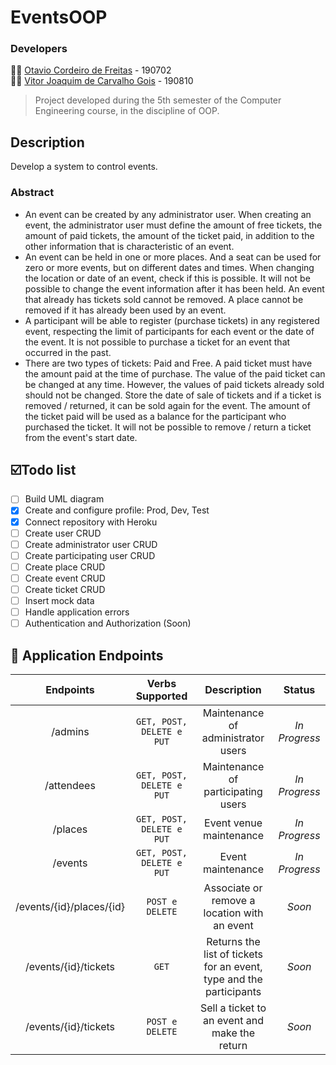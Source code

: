 # EventsOOP

### Developers
🧑🏽 [Otavio Cordeiro de Freitas](https://github.com/CordeiroOtavio "Otavio's GitHub") - 190702<br/>
👦🏻 [Vitor Joaquim de Carvalho Gois](https://github.com/VitorGois "Vitor's GitHub") - 190810

> Project developed during the 5th semester of the Computer Engineering course, in the discipline of OOP.

## Description
Develop a system to control events.

### Abstract
- An event can be created by any administrator user. When creating an event, the administrator user must define the amount of free tickets, the amount of paid tickets, the amount of the ticket paid, in addition to the other information that is characteristic of an event.
- An event can be held in one or more places. And a seat can be used for zero or more events, but on different dates and times. When changing the location or date of an event, check if this is possible. It will not be possible to change the event information after it has been held. An event that already has tickets sold cannot be removed. A place cannot be removed if it has already been used by an event.
- A participant will be able to register (purchase tickets) in any registered event, respecting the limit of participants for each event or the date of the event. It is not possible to purchase a ticket for an event that occurred in the past.
- There are two types of tickets: Paid and Free. A paid ticket must have the amount paid at the time of purchase. The value of the paid ticket can be changed at any time. However, the values ​​of paid tickets already sold should not be changed. Store the date of sale of tickets and if a ticket is removed / returned, it can be sold again for the event. The amount of the ticket paid will be used as a balance for the participant who purchased the ticket. It will not be possible to remove / return a ticket from the event's start date.


## ☑️Todo list
- [ ] Build UML diagram
- [x] Create and configure profile: Prod, Dev, Test
- [x] Connect repository with Heroku
- [ ] Create user CRUD
- [ ] Create administrator user CRUD
- [ ] Create participating user CRUD
- [ ] Create place CRUD
- [ ] Create event CRUD
- [ ] Create ticket CRUD
- [ ] Insert mock data
- [ ] Handle application errors
- [ ] Authentication and Authorization (Soon)

## 🚀 Application Endpoints
| **Endpoints**            | **Verbs Supported**       | **Description**                                                     | **Status**    |
| :----------------------: | :-----------------------: | :-----------------------------------------------------------------: | :-----------: |
| /admins                  | `GET, POST, DELETE e PUT` | Maintenance of administrator users                                  | *In Progress* |
| /attendees               | `GET, POST, DELETE e PUT` | Maintenance of participating users                                  | *In Progress* |
| /places                  | `GET, POST, DELETE e PUT` | Event venue maintenance                                             | *In Progress* |
| /events                  | `GET, POST, DELETE e PUT` | Event maintenance                                                   | *In Progress* |
| /events/{id}/places/{id} | `POST e DELETE`           | Associate or remove a location with an event                        | *Soon*        |
| /events/{id}/tickets     | `GET`                     | Returns the list of tickets for an event, type and the participants | *Soon*        |
| /events/{id}/tickets     | `POST e DELETE`           | Sell a ticket to an event and make the return                       | *Soon*        |
